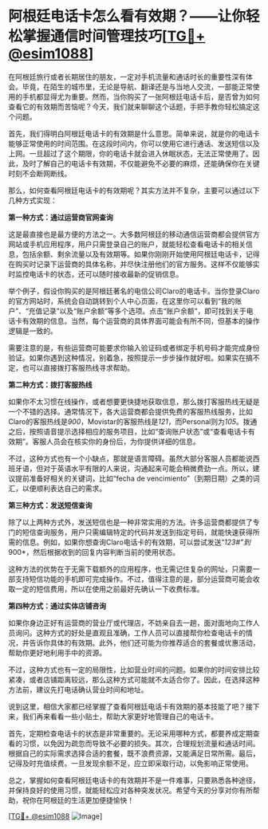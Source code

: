 # 阿根廷电话卡怎么看有效期？——让你轻松掌握通信时间管理技巧[[TG💪+ @esim1088](https://t.me/s/esim1088)]

在阿根廷旅行或者长期居住的朋友，一定对手机流量和通话时长的重要性深有体会。毕竟，在陌生的城市里，无论是导航、翻译还是与当地人交流，一部能正常使用的手机都显得尤为重要。然而，当你购买了一张阿根廷电话卡后，是否曾为如何查看它的有效期而苦恼呢？今天，我们就来聊聊这个话题，手把手教你轻松搞定这个问题。

首先，我们得明白阿根廷电话卡的有效期是什么意思。简单来说，就是你的电话卡能够正常使用的时间范围。在这段时间内，你可以使用它进行通话、发送短信以及上网。一旦超过了这个期限，你的电话卡就会进入休眠状态，无法正常使用了。因此，及时了解自己的电话卡有效期，不仅能避免不必要的麻烦，还能确保你在关键时刻不会断网断线。

那么，如何查看阿根廷电话卡的有效期呢？其实方法并不复杂，主要可以通过以下几种方式实现：

**第一种方式：通过运营商官网查询**

这是最直接也是最方便的方法之一。大多数阿根廷的移动通信运营商都会提供官方网站或手机应用程序，用户只需登录自己的账户，就能轻松查看电话卡的相关信息，包括余额、剩余流量以及有效期等。如果你刚刚开始使用阿根廷电话卡，记得在购买时记录下运营商的具体名称，并尽快注册他们的官方服务。这样不仅能够实时监控电话卡的状态，还可以随时接收最新的促销信息。

举个例子，假设你购买的是阿根廷著名的电信公司Claro的电话卡。当你登录Claro的官方网站时，系统会自动跳转到个人中心页面，在这里你可以看到“我的账户”、“充值记录”以及“账户余额”等多个选项。点击“账户余额”，即可找到关于电话卡有效期的信息。当然，每个运营商的具体界面可能会有所不同，但基本的操作逻辑是一致的。

需要注意的是，有些运营商可能要求你输入验证码或者绑定手机号码才能完成身份验证。如果你遇到这种情况，别着急，按照提示一步步操作就好啦。如果实在搞不定，也可以直接拨打客服热线寻求帮助。

**第二种方式：拨打客服热线**

如果你不太习惯在线操作，或者想要更快捷地获取信息，那么拨打客服热线无疑是一个不错的选择。通常情况下，各大运营商都会提供免费的客服热线服务，比如Claro的客服热线是*900*，Movistar的客服热线是*121*，而Personal则为*105*。拨通之后，按照语音提示选择相应的服务项目，比如“查询账户状态”或“查看电话卡有效期”。客服人员会在核实你的身份后，为你提供详细的信息。

不过，这种方式也有一个小缺点，那就是语言障碍。虽然大部分客服人员都能说西班牙语，但对于英语水平有限的人来说，沟通起来可能会稍微费劲一点。所以，建议提前准备好相关的关键词，比如“fecha de vencimiento”（到期日期）之类的词汇，以便顺利表达自己的需求。

**第三种方式：发送短信查询**

除了以上两种方式外，发送短信也是一种非常实用的方法。许多运营商都提供了专门的短信查询服务，用户只需编辑特定的代码并发送到指定号码，就能快速获得所需的信息。例如，如果你想查询Claro电话卡的有效期，可以尝试发送“*123#”到*900*，然后根据收到的回复内容判断当前的使用状态。

这种方法的优势在于无需下载额外的应用程序，也无需记住复杂的网址，只需要一部支持短信功能的手机即可完成操作。不过，值得注意的是，部分运营商可能会收取一定的短信费用，所以在使用之前最好先确认一下收费标准。

**第四种方式：通过实体店铺咨询**

如果你身边正好有运营商的营业厅或代理店，不妨亲自去一趟，面对面地向工作人员询问。这种方式的好处是直观且准确，工作人员可以直接帮你检查电话卡的情况，并告诉你具体的有效期。此外，他们还可能为你推荐适合的套餐或优惠活动，帮助你更好地利用手中的资源。

不过，这种方式也有一定的局限性，比如营业时间的问题。如果你的时间安排比较紧凑，或者店铺距离较远，那么这种方式可能就不太适合你了。因此，在选择这种方法前，建议先打电话确认营业时间和地址。

说到这里，相信大家都已经掌握了查看阿根廷电话卡有效期的基本技能了吧？接下来，我们再来看看一些小贴士，帮助大家更好地管理自己的电话卡。

首先，定期检查电话卡的状态是非常重要的。无论采用哪种方式，都要养成定期查看的习惯，以免因为疏忽而导致不必要的损失。其次，合理规划流量和通话时间。根据自己的实际需求选择合适的套餐，既不浪费资源，又能满足日常所需。最后，记得及时充值续费。一旦发现余额不足，应立即采取行动，以免影响正常使用。

总之，掌握如何查看阿根廷电话卡的有效期并不是一件难事，只要熟悉各种途径，并保持良好的使用习惯，就能轻松应对各种突发状况。希望今天的分享对你有所帮助，祝你在阿根廷的生活更加便捷愉快！

[[TG💪+ @esim1088](https://t.me/s/esim1088) ![Image](https://i.postimg.cc/4NQfJmqS/Snipaste-2025-05-13-00-14-12.png)]